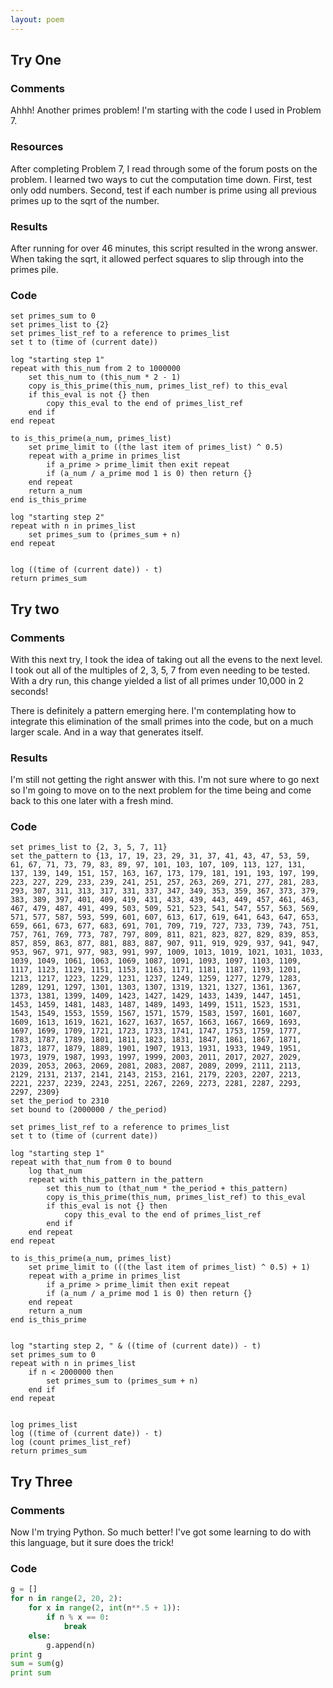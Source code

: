```yaml
---
layout: poem
---
```


## Try One

### Comments

Ahhh! Another primes problem! I'm starting with the code I used in Problem 7.

### Resources

After completing Problem 7, I read through some of the forum posts on the
problem. I learned two ways to cut the computation time down. First, test only
odd numbers. Second, test if each number is prime using all previous primes up
to the sqrt of the number.

### Results

After running for over 46 minutes, this script resulted in the wrong answer.
When taking the sqrt, it allowed perfect squares to slip through into the
primes pile.

### Code

```
set primes_sum to 0
set primes_list to {2}
set primes_list_ref to a reference to primes_list
set t to (time of (current date))

log "starting step 1"
repeat with this_num from 2 to 1000000
	set this_num to (this_num * 2 - 1)
	copy is_this_prime(this_num, primes_list_ref) to this_eval
	if this_eval is not {} then
		copy this_eval to the end of primes_list_ref
	end if
end repeat

to is_this_prime(a_num, primes_list)
	set prime_limit to ((the last item of primes_list) ^ 0.5)
	repeat with a_prime in primes_list
		if a_prime > prime_limit then exit repeat
		if (a_num / a_prime mod 1 is 0) then return {}
	end repeat
	return a_num
end is_this_prime

log "starting step 2"
repeat with n in primes_list
	set primes_sum to (primes_sum + n)
end repeat


log ((time of (current date)) - t)
return primes_sum
```

## Try two

### Comments

With this next try, I took the idea of taking out all the evens to the next
level. I took out all of the multiples of 2, 3, 5, 7 from even needing to be
tested. With a dry run, this change yielded a list of all primes under 10,000
in 2 seconds!

There is definitely a pattern emerging here. I'm contemplating how to integrate
this elimination of the small primes into the code, but on a much larger scale.
And in a way that generates itself.

### Results

I'm still not getting the right answer with this. I'm not sure where to go next
so I'm going to move on to the next problem for the time being and come back to
this one later with a fresh mind.

### Code

```
set primes_list to {2, 3, 5, 7, 11}
set the_pattern to {13, 17, 19, 23, 29, 31, 37, 41, 43, 47, 53, 59, 61, 67, 71, 73, 79, 83, 89, 97, 101, 103, 107, 109, 113, 127, 131, 137, 139, 149, 151, 157, 163, 167, 173, 179, 181, 191, 193, 197, 199, 223, 227, 229, 233, 239, 241, 251, 257, 263, 269, 271, 277, 281, 283, 293, 307, 311, 313, 317, 331, 337, 347, 349, 353, 359, 367, 373, 379, 383, 389, 397, 401, 409, 419, 431, 433, 439, 443, 449, 457, 461, 463, 467, 479, 487, 491, 499, 503, 509, 521, 523, 541, 547, 557, 563, 569, 571, 577, 587, 593, 599, 601, 607, 613, 617, 619, 641, 643, 647, 653, 659, 661, 673, 677, 683, 691, 701, 709, 719, 727, 733, 739, 743, 751, 757, 761, 769, 773, 787, 797, 809, 811, 821, 823, 827, 829, 839, 853, 857, 859, 863, 877, 881, 883, 887, 907, 911, 919, 929, 937, 941, 947, 953, 967, 971, 977, 983, 991, 997, 1009, 1013, 1019, 1021, 1031, 1033, 1039, 1049, 1061, 1063, 1069, 1087, 1091, 1093, 1097, 1103, 1109, 1117, 1123, 1129, 1151, 1153, 1163, 1171, 1181, 1187, 1193, 1201, 1213, 1217, 1223, 1229, 1231, 1237, 1249, 1259, 1277, 1279, 1283, 1289, 1291, 1297, 1301, 1303, 1307, 1319, 1321, 1327, 1361, 1367, 1373, 1381, 1399, 1409, 1423, 1427, 1429, 1433, 1439, 1447, 1451, 1453, 1459, 1481, 1483, 1487, 1489, 1493, 1499, 1511, 1523, 1531, 1543, 1549, 1553, 1559, 1567, 1571, 1579, 1583, 1597, 1601, 1607, 1609, 1613, 1619, 1621, 1627, 1637, 1657, 1663, 1667, 1669, 1693, 1697, 1699, 1709, 1721, 1723, 1733, 1741, 1747, 1753, 1759, 1777, 1783, 1787, 1789, 1801, 1811, 1823, 1831, 1847, 1861, 1867, 1871, 1873, 1877, 1879, 1889, 1901, 1907, 1913, 1931, 1933, 1949, 1951, 1973, 1979, 1987, 1993, 1997, 1999, 2003, 2011, 2017, 2027, 2029, 2039, 2053, 2063, 2069, 2081, 2083, 2087, 2089, 2099, 2111, 2113, 2129, 2131, 2137, 2141, 2143, 2153, 2161, 2179, 2203, 2207, 2213, 2221, 2237, 2239, 2243, 2251, 2267, 2269, 2273, 2281, 2287, 2293, 2297, 2309}
set the_period to 2310
set bound to (2000000 / the_period)

set primes_list_ref to a reference to primes_list
set t to (time of (current date))

log "starting step 1"
repeat with that_num from 0 to bound
	log that_num
	repeat with this_pattern in the_pattern
		set this_num to (that_num * the_period + this_pattern)
		copy is_this_prime(this_num, primes_list_ref) to this_eval
		if this_eval is not {} then
			copy this_eval to the end of primes_list_ref
		end if
	end repeat
end repeat

to is_this_prime(a_num, primes_list)
	set prime_limit to (((the last item of primes_list) ^ 0.5) + 1)
	repeat with a_prime in primes_list
		if a_prime > prime_limit then exit repeat
		if (a_num / a_prime mod 1 is 0) then return {}
	end repeat
	return a_num
end is_this_prime


log "starting step 2, " & ((time of (current date)) - t)
set primes_sum to 0
repeat with n in primes_list
	if n < 2000000 then
		set primes_sum to (primes_sum + n)
	end if
end repeat


log primes_list
log ((time of (current date)) - t)
log (count primes_list_ref)
return primes_sum
```

## Try Three

### Comments

Now I'm trying Python. So much better! I've got some learning to do with this
language, but it sure does the trick!


### Code

```python
g = []
for n in range(2, 20, 2):
	for x in range(2, int(n**.5 + 1)):
		if n % x == 0:
			break
	else:
		g.append(n)
print g
sum = sum(g)
print sum
```
